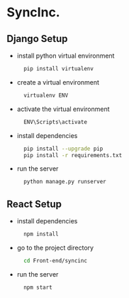 # SyncInc.

## Django Setup
- install python virtual environment
  ```bash
    pip install virtualenv
  ```
- create a virtual environment
  ```bash
    virtualenv ENV
  ```
- activate the virtual environment
  ```bash
    ENV\Scripts\activate
  ```
- install dependencies
  ```bash
    pip install --upgrade pip
    pip install -r requirements.txt
  ```
- run the server
  ```bash
    python manage.py runserver
  ```

## React Setup
- install dependencies
  ```bash
    npm install
  ```
- go to the project directory
  ```bash
    cd Front-end/syncinc
  ```
- run the server
  ```bash
    npm start
  ```